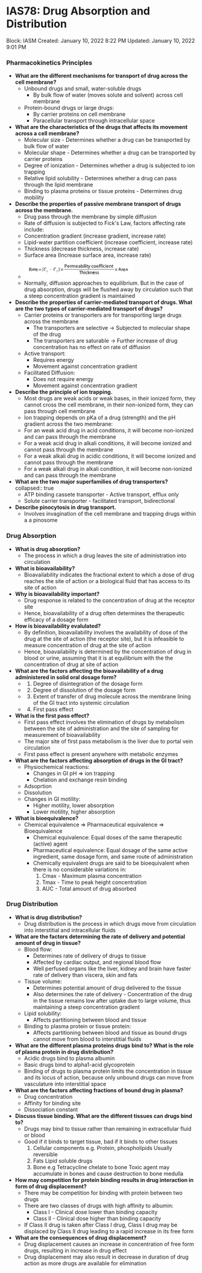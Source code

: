 # IAS78: Drug Absorption and Distribution

Block: IASM
Created: January 10, 2022 8:22 PM
Updated: January 10, 2022 9:01 PM
### Pharmacokinetics Principles
- **What are the different mechanisms for transport of drug across the cell membrane?**
	- Unbound drugs and small, water-soluble drugs
		- By bulk flow of water (moves solute and solvent) across cell membrane
	- Protein-bound drugs or large drugs:
		- By carrier proteins on cell membrane
		- Paracellular transport through intracellular space
- **What are the characteristics of the drugs that affects its movement across a cell membrane?**
	- Molecular size - Determines whether a drug can be transported by bulk flow of water
	- Molecular shape - Determines whether a drug can be transported by carrier proteins
	- Degree of ionization - Determines whether a drug is subjected to ion trapping
	- Relative lipid solubility - Determines whether a drug can pass through the lipid membrane
	- Binding to plasma proteins or tissue proteins - Determines drug mobility
- **Describe the properties of passive membrane transport of drugs across the membrane.**
	- Drug pass through the membrane by simple diffusion
	- Rate of diffusion is subjected to Fick's Law, factors affecting rate include:
	- Concentration gradient (increase gradient, increase rate)
	- Lipid-water partition coefficient (increase coefficient, increase rate)
	- Thickness (decrease thickness, increase rate)
	- Surface area (Increase surface area, increase rate)
	- ![Screenshot 2021-12-05 at 9.38.48 AM.png](IAS78%20Drug%20Absorption%20and%20Distribution%209a1552f888fa4ad9843acd44e3018928/Screenshot_2021-12-05_at_9.38.48_AM.png)
	- Normally, diffusion approaches to equilibrium. But in the case of drug absorption, drugs will be flushed away by circulation such that a steep concentration gradient is maintained
- **Describe the properties of carrier-mediated transport of drugs. What are the two types of carrier-mediated transport of drugs?**
	- Carrier proteins or transporters are for transporting large drugs across the membrane
		- The transporters are selective → Subjected to molecular shape of the drug
		- The transporters are saturable → Further increase of drug concentration has no effect on rate of diffusion
	- Active transport:
		- Requires energy
		- Movement against concentration gradient
	- Facilitated Diffusion:
		- Does not require energy
		- Movement against concentration gradient
- **Describe the principle of ion trapping.**
	- Most drugs are weak acids or weak bases, in their ionized form, they cannot cross the cell membrane, in their non-ionized form, they can pass through cell membrane
	- Ion trapping depends on pKa of a drug (strength) and the pH gradient across the two membrane:
	- For an weak acid drug in acid conditions, it will become non-ionized and can pass through the membrane
	- For a weak acid drug in alkali conditions, it will become ionized and cannot pass through the membrane
	- For a weak alkali drug in acidic conditions, it will become ionized and cannot pass through the membrane
	- For a weak alkali drug in alkali condition, it will become non-ionized and can pass through the membrane
- **What are the two major superfamilies of drug transporters?**
  collapsed:: true
	- ATP binding cassete transporter - Active transport, efflux only
	- Solute carrier transporter - facilitated transport, bidirectional
- **Describe pinocytosis in drug transport.**
	- Involves invagination of the cell membrane and trapping drugs within a a pinosome
### Drug Absorption
- **What is drug absorption?**
	- The process in which a drug leaves the site of administration into circulation
- **What is bioavailability?**
	- Bioavailability indicates the fractional extent to which a dose of drug reaches the site of action or a biological fluid that has access to its site of action
- **Why is bioavailability important?**
	- Drug response is related to the concentration of drug at the receptor site
	- Hence, bioavailability of a drug often determines the therapeutic efficacy of a dosage form
- **How is bioavailability evalulated?**
	- By definition, bioavailability involves the availability of dose of the drug at the site of action (the receptor site), but it is infeasible to measure concentration of drug at the site of action
	- Hence, bioavailability is determined by the concentration of drug in blood or urine, assuming that it is at equilibrium with the the concentration of drug at site of action
- **What are the factors affecting the bioavailability of a drug administered in solid oral dosage form?**
	- 1. Degree of disintegration of the dosage form
	- 2. Degree of dissolution of the dosage form
	- 3. Extent of transfer of drug molecule across the membrane lining of the GI tract into systemic circulation
	- 4. First pass effect
- **What is the first pass effect?**
	- First pass effect involves the elimination of drugs by metabolism between the site of administration and the site of sampling for measurement of bioavailability
	- The major site of first pass metabolism is the liver due to portal vein circulation
	- First pass effect is present anywhere with metabolic enzymes
- **What are the factors affecting absorption of drugs in the GI tract?**
	- Physiochemical reactions:
		- Changes in GI pH ⇒ ion trapping
		- Chelation and exchange resin binding
	- Adsoprtion
	- Dissolution
	- Changes in GI motility:
		- Higher motility, lower absorption
		- Lower motility, higher absorption
- **What is bioequivalence?**
	- Chemical equivalence ⇒ Pharmaceutical equivalence ⇒ Bioequivalence
		- Chemical equivalence: Equal doses of the same therapeutic (active) agent
		- Pharmaceutical equivalence: Equal dosage of the same active ingredient, same dosage form, and same route of administration
		- Chemically equivalent drugs are said to be bioequivalent when there is no considerable variations in:
			1. Cmax - Maximum plasma concentration
			2. Tmax - Time to peak height concentration
			3. AUC - Total amount of drug absorbed
### Drug Distribution
- **What is drug distribution?**
	- Drug distribution is the process in which drugs move from circulation into interstitial and intracellular fluids
- **What are the factors determining the rate of delivery and potential amount of drug in tissue?**
	- Blood flow:
		- Determines rate of delivery of drugs to tissue
		- Affected by cardiac output, and regional blood flow
		- Well perfused organs like the liver, kidney and brain have faster rate of delivery than viscera, skin and fats
	- Tissue volume:
		- Determines potential amount of drug delivered to the tissue
		- Also determines the rate of delivery - Concentration of the drug in the tissue remains low after uptake due to large volume, thus maintaining a steep concentration gradient
	- Lipid solubility:
		- Affects partitioning between blood and tissue
	- Binding to plasma protein or tissue protein:
		- Affects partitioning between blood and tissue as bound drugs cannot move from blood to interstitial fluids
- **What are the different plasma proteins drugs bind to? What is the role of plasma protein in drug distribution?**
	- Acidic drugs bind to plasma albumin
	- Basic drugs bind to alpha1-acid glycoprotein
	- Binding of drugs to plasma protein limits the concentration in tissue and its locus of action, because only unbound drugs can move from vasculature into interstitial space
- **What are the factors affecting fractions of bound drug in plasma?**
	- Drug concentration
	- Affinity for binding site
	- Dissociation constant
- **Discuss tissue binding. What are the different tissues can drugs bind to?**
	- Drugs may bind to tissue rather than remaining in extracellular fluid or blood
	- Good if it binds to target tissue, bad if it binds to other tissues
		1. Cellular components
			e.g. Protein, phospholipids
			Usually reversible 
		2. Fats
			Lipid soluble drugs
		3. Bone
			e.g Tetracycline chelate to bone
			Toxic agent may accumulate in bones and cause destruction to bone medulla
- **How may competition for protein binding results in drug interaction in form of drug displacement?**
	- There may be competition for binding with protein between two drugs
	- There are two classes of drugs with high affinity to albumin:
		- Class I - Clinical dose lower than binding capacity
		- Class II - Clinical dose higher than binding capacity
	- If Class II drug is taken after Class I drug, Class I drug may be displaced by Class II drug leading to a rapid increase in its free form
- **What are the consequences of drug displacement?**
	- Drug displacement causes an increase in concentration of free form drugs, resulting in increase in drug effect
	- Drug  displacement may also result in decrease in duration of drug action as more drugs are available for elimination
